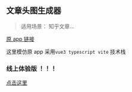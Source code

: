 ## 文章头图生成器

> 适用场景： 知乎文章...

[原 app 链接](https://nav.rdonly.com/laboratory/bgimage/backimage.html)

这里模仿原 app 采用`vue3 typescript vite` 技术栈

### 线上体验版 ！！！

<a target="_blank" href="http://101.34.8.208/">点击这里</a>
